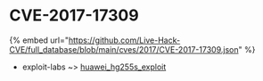 # CVE-2017-17309
{% embed url="https://github.com/Live-Hack-CVE/full_database/blob/main/cves/2017/CVE-2017-17309.json" %}

* exploit-labs ~> [huawei_hg255s_exploit](https://www.alice-snow.ru/2017/database/cve-2017-17309/huawei_hg255s_exploit-exploit-labs)